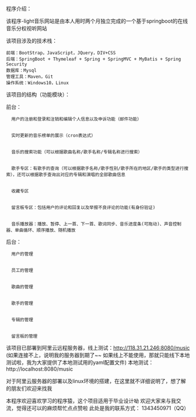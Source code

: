 程序介绍：

该程序-light音乐网站是由本人用时两个月独立完成的一个基于springboot的在线音乐分权视听网站



该项目涉及的技术栈：


    前端：BootStrap，JavaScript，JQuery，DIV+CSS
    后端：SpringBoot + Thymeleaf + Spring + SpringMVC + MyBatis + Spring Security
    数据库：Mysql
    管理工具：Maven，Git
    操作系统：Windows10，Linux
    
    
该项目的结构（功能模块）：

  前台：
  
  
      用户的注册和登录和注销和编辑个人信息以及申诉功能（邮件功能）
      
      
      实时更新的音乐榜单的展示（cron表达式）
      
      
      音乐的搜索功能（可以根据歌曲名称/歌手名称/专辑名称进行搜索）
      
      
      歌手专区：有歌手的查询（可以根据歌手名称/歌手性别/歌手所在的地区/歌手的类型进行搜索），还可以根据歌手查询出对应的专辑和演唱的全部歌曲信息
      
      
      收藏专区
      
      
      留言板专区：包括用户的评论和回复以及举报不良评论的功能(有身份验证)
      
      
      音乐播放器：播放、暂停、上一首、下一首、歌词同步、音乐进度条(可拖动)、声音控制器、单曲循环、顺序播放、随机播放
      
  后台：
  
  
      用户的管理
      
      
      员工的管理
      
      
      歌曲的管理
      
      
      歌手的管理
      
      
      专辑的管理
      
      
      留言板的管理
      
  该项目已部署到阿里云远程服务器，线上测试：http://118.31.21.246:8080/music  (如果连接不上，说明我的服务器到期了~~ 如果线上不能使用，那就只能线下本地测试啦，我为大家提供了本地测试用的yaml配置文件)
  本地测试：http://localhost:8080/music
  
  对于阿里云服务器的部署以及linux环境的搭建，在这里就不详细说明了，想了解的朋友们欢迎来找我
      
      
本程序欢迎喜欢学习的程序猿，这个项目适用于毕业设计呦  欢迎大家来与我交流，觉得还可以的麻烦帮忙点点赞啦
此处是我的联系方式： 1343450971（QQ）